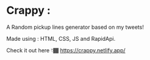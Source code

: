 # Crappy : 

A Random pickup lines generator based on my tweets!

Made using : HTML, CSS, JS and RapidApi.

Check it out here 👇🏾
https://crappy.netlify.app/
